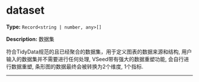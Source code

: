# dataset

**Type:** `Record<string | number, any>[]`

**Description:**
数据集
  
  符合TidyData规范的且已经聚合的数据集，用于定义图表的数据来源和结构, 用户输入的数据集并不需要进行任何处理, VSeed带有强大的数据重塑功能, 会自行进行数据重塑, 条形图的数据最终会被转换为2个维度, 1个指标.

---

